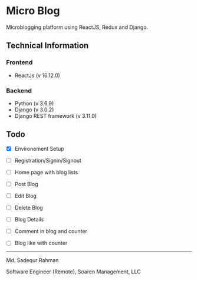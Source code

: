 # Micro Blog
Microblogging platform using ReactJS, Redux and Django.

## Technical Information

### Frontend
* ReactJs (v 16.12.0)


### Backend
* Python (v 3.6.9)
* Django (v 3.0.2)
* Django REST framework (v 3.11.0)



## Todo

- [x] Environement Setup
- [ ] Registration/Signin/Signout
- [ ] Home page with blog lists
- [ ] Post Blog
- [ ] Edit Blog
- [ ] Delete Blog
- [ ] Blog Details
- [ ] Comment in blog and counter
- [ ] Blog like with counter


---

Md. Sadequr Rahman

Software Engineer (Remote), Soaren Management, LLC

